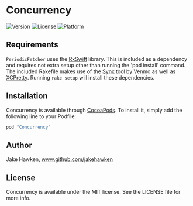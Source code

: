 # Concurrency

[![Version](https://img.shields.io/cocoapods/v/JHHelpers.svg?style=flat)](http://cocoapods.org/pods/Concurrency)
[![License](https://img.shields.io/cocoapods/l/JHHelpers.svg?style=flat)](http://cocoapods.org/pods/Concurrency)
[![Platform](https://img.shields.io/cocoapods/p/JHHelpers.svg?style=flat)](http://cocoapods.org/pods/Concurrency)

## Requirements

`PeriodicFetcher` uses the [RxSwift](https://github.com/ReactiveX/RxSwift) library. This is included as a dependency and requires not extra setup other than running the 'pod install' command.
The included Rakefile makes use of the [Synx](https://github.com/venmo/synx) tool by Venmo as well as [XCPretty](https://github.com/supermarin/xcpretty). Running `rake setup` will install these dependencies.

## Installation

Concurrency is available through [CocoaPods](http://cocoapods.org). To install
it, simply add the following line to your Podfile:

```ruby
pod "Concurrency"
```

## Author

Jake Hawken, www.github.com/jakehawken

## License

Concurrency is available under the MIT license. See the LICENSE file for more info.
